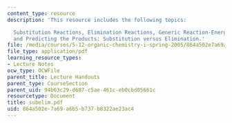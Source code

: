 ```yaml
---
content_type: resource
description: 'This resource includes the following topics:

  Substitution Reactions, Elimination Reactions, Generic Reaction-Energy Diagrams,
  and Predicting the Products: Substitution versus Elimination.'
file: /media/courses/5-12-organic-chemistry-i-spring-2005/864a502e7a69a6b5b737b8322ae23ac4_subelim.pdf
file_type: application/pdf
learning_resource_types:
- Lecture Notes
ocw_type: OCWFile
parent_title: Lecture Handouts
parent_type: CourseSection
parent_uid: 94b63c29-d687-c5ae-461c-eb0cbd05661c
resourcetype: Document
title: subelim.pdf
uid: 864a502e-7a69-a6b5-b737-b8322ae23ac4
---
```

